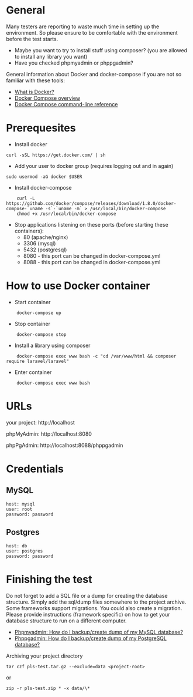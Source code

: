 # General 

Many testers are reporting to waste much time in setting up the environment. So please ensure to be comfortable 
with the environment before the test starts. 

* Maybe you want to try to install stuff using composer? (you are allowed to install any library you want) 
* Have you checked phpmyadmin or phppgadmin?

General information about Docker and docker-compose if you are not so familiar with these tools:

* [What is Docker?](https://www.docker.com/what-docker)
* [Docker Compose overview](https://docs.docker.com/compose/overview/)
* [Docker Compose command-line reference](https://docs.docker.com/compose/reference/)

# Prerequesites

* Install docker
```
curl -sSL https://get.docker.com/ | sh
```
* Add your user to docker group (requires logging out and in again)
```
sudo usermod -aG docker $USER
```
* Install docker-compose
```
    curl -L https://github.com/docker/compose/releases/download/1.8.0/docker-compose-`uname -s`-`uname -m` > /usr/local/bin/docker-compose
    chmod +x /usr/local/bin/docker-compose
```
* Stop applications listening on these ports (before starting these containers):
    * 80 (apache/nginx)
    * 3306 (mysql) 
    * 5432 (postgresql)
    * 8080 - this port can be changed in docker-compose.yml
    * 8088 - this port can be changed in docker-compose.yml

# How to use Docker container

* Start container
```
    docker-compose up
```

* Stop container
```
    docker-compose stop
```

* Install a library using composer
```
    docker-compose exec www bash -c "cd /var/www/html && composer require laravel/laravel" 
```

* Enter container
```
    docker-compose exec www bash
```

# URLs

your project: http://localhost

phpMyAdmin: http://localhost:8080

phpPgAdmin: http://localhost:8088/phppgadmin

# Credentials

## MySQL

    host: mysql
    user: root
    password: password

## Postgres

    host: db
    user: postgres
    password: password

# Finishing the test

Do not forget to add a SQL file or a dump for creating the database structure. 
Simply add the sql/dump files somewhere to the project archive.
Some frameworks support migrations. You could also create a migration. 
Please provide instructions (framework specific) on how to get your database structure to run on a different computer.

* [Phpmyadmin: How do I backup/create dump of my MySQL database?](https://support.fluidhosting.com/index.php?_m=knowledgebase&_a=viewarticle&kbarticleid=89)
* [Phppgadmin: How do I backup/create dump of my PostgreSQL database?](https://support.fluidhosting.com/index.php?_m=knowledgebase&_a=viewarticle&kbarticleid=152)


Archiving your project directory

    tar czf pls-test.tar.gz --exclude=data <project-root>
    
or

    zip -r pls-test.zip * -x data/\*
    
    